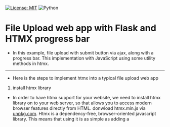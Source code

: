 [![License: MIT](https://img.shields.io/badge/License-MIT-yellow.svg)](https://opensource.org/licenses/MIT)
![Python](https://camo.githubusercontent.com/44da37f0f02bf104f0650fa5f2c754ed3f6166066c9210f31bacb9e63d60736e/68747470733a2f2f696d672e736869656c64732e696f2f707970692f707976657273696f6e732f70796261646765732e737667)

# File Upload web app with Flask and HTMX progress bar

- In this example, file upload with submit button via ajax, along with a progress bar. This implementation with JavaScript using some utility methods in htmx.
--- 
- Here is the steps to implement htmx into a typical file upload web app

1. install htmx library
- In order to have htmx support for your website, we need to install htmx library on to your web server, so that allows you to access modern browser features directly from HTML.
donwload htmx.min.js via [unpkg.com](https://unpkg.com/htmx.org@1.9.8/dist/htmx.min.js). Htmx is a dependency-free, browser-oriented javascript library. This means that using it is as simple as adding a <script> tag to your document head. No need for complicated build steps or systems.

Code snippet:  
~~~
            <script src="/static/js/htmx.min.js"></script>
~~~

- CDN is another way to install htmx library. refer to link for more info.  
https://htmx.org/docs/#via-a-cdn-e-g-unpkg-com

2. Add htmx tag into html form tag as attribute. all htmx comes with hx prefix.  
Code snippet:  
~~~
            <form id="my-form"  
                        hx-encoding="multipart/form-data"
                        hx-post="/uploads"
                        hx-target="#list_results"
                        hx-on::after-request="if(event.detail.successful) this.reset()"
            >
~~~  
- We have a form of type multipart/form-data so that the file will be properly encoded with hx-enconding attribute, replacing normal html enctype attibute. 
- We post the form to /uploads with hx-post, send form data to target URL.
- we forward the response output to target div id "#list_results" with hx-target attibute.
- we ensure a form reset only after a successful event with if(event.detail.successful) this.reset()
- We have a progress element to show the file upload progress with id my-progress.

~~~
            <progress id="my-progress" value="0" max="100"></progress>
~~~

- We listen for the htmx:xhr:progress event refer back to id my-progress and update the value attribute of the progress bar based on the loaded and total properties in the event detail.  
JavaScript Code snippet:  
~~~
            <script>
                htmx.on('#my-form', 'htmx:xhr:progress', function(evt) {
                  htmx.find('#my-progress').setAttribute('value', evt.detail.loaded/evt.detail.total * 100)
                });
            </script>
~~~
  
### See File Upload Progress Bar in action:
[![Watch the video](https://github.com/scheehan/File-Upload-with-Flask-HTMX-progress-bar/blob/master/images/Track%20Your%20File%20Uploads.png)](https://youtu.be/IpMRus-FLPk)
  
Here is the Snippet Code view in full:  
![full-code-snippet](https://github.com/scheehan/File-Upload-with-Flask-HTMX-progress-bar/blob/master/images/code-snippet.png)

### Summary:  
This is a File Upload Web app running with Flask + Python. Implemented with htmx progress bar to improve user experience.

